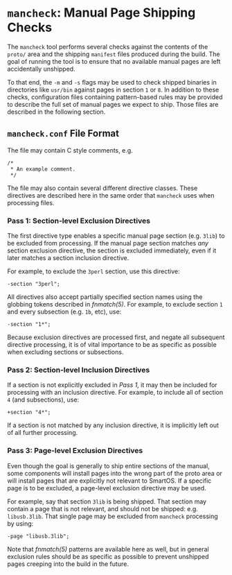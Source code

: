 # `mancheck`: Manual Page Shipping Checks

The `mancheck` tool performs several checks against the contents of the
`proto/` area and the shipping `manifest` files produced during the build.  The
goal of running the tool is to ensure that no available manual pages are left
accidentally unshipped.

To that end, the `-m` and `-s` flags may be used to check shipped binaries in
directories like `usr/bin` against pages in section `1` or `8`.  In addition
to these checks, configuration files containing pattern-based rules may be
provided to describe the full set of manual pages we expect to ship.  Those
files are described in the following section.

## `mancheck.conf` File Format

The file may contain C style comments, e.g.

    /*
     * An example comment.
     */

The file may also contain several different directive classes.  These directives
are described here in the same order that `mancheck` uses when processing
files.

### Pass 1: Section-level Exclusion Directives

The first directive type enables a specific manual page section (e.g. `3lib`)
to be excluded from processing.  If the manual page section matches _any_
section exclusion directive, the section is excluded immediately, even if it
later matches a section inclusion directive.

For example, to exclude the `3perl` section, use this directive:

    -section "3perl";

All directives also accept partially specified section names using the globbing
tokens described in _fnmatch(5)_.  For example, to exclude section `1` and
every subsection (e.g. `1b`, etc), use:

    -section "1*";

Because exclusion directives are processed first, and negate all subsequent
directive processing, it is of vital importance to be as specific as possible
when excluding sections or subsections.

### Pass 2: Section-level Inclusion Directives

If a section is not explicitly excluded in _Pass 1_, it may then be included
for processing with an inclusion directive.  For example, to include all of
section `4` (and subsections), use:

    +section "4*";

If a section is not matched by any inclusion directive, it is implicitly left
out of all further processing.

### Pass 3: Page-level Exclusion Directives

Even though the goal is generally to ship entire sections of the manual, some
components will install pages into the wrong part of the proto area or will
install pages that are explicitly not relevant to SmartOS.  If a specific page
is to be excluded, a page-level exclusion directive may be used.

For example, say that section `3lib` is being shipped.  That section may
contain a page that is not relevant, and should not be shipped: e.g.
`libusb.3lib`.  That single page may be excluded from `mancheck` processing
by using:

    -page "libusb.3lib";

Note that _fnmatch(5)_ patterns are available here as well, but in general
exclusion rules should be as specific as possible to prevent unshipped pages
creeping into the build in the future.

